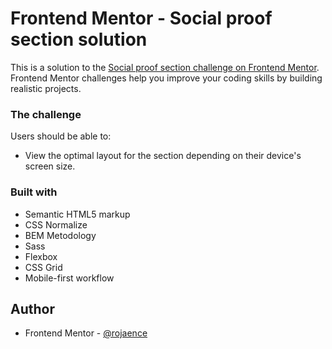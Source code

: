 # Frontend Mentor - Social proof section solution

This is a solution to the [Social proof section challenge on Frontend Mentor](https://www.frontendmentor.io/challenges/social-proof-section-6e0qTv_bA). Frontend Mentor challenges help you improve your coding skills by building realistic projects. 



### The challenge

Users should be able to:

- View the optimal layout for the section depending on their device's screen size.


### Built with

- Semantic HTML5 markup
- CSS Normalize
- BEM Metodology
- Sass
- Flexbox
- CSS Grid
- Mobile-first workflow

## Author

- Frontend Mentor - [@rojaence](https://www.frontendmentor.io/profile/rojaence)


